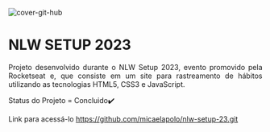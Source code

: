 ![cover-git-hub](https://user-images.githubusercontent.com/122171475/214456704-4818c180-fbb3-41b0-96a0-4f2703ec5489.png)
# NLW SETUP 2023
<p align="justify">Projeto desenvolvido durante o NLW Setup 2023, evento promovido pela Rocketseat e, que consiste em um site para rastreamento de hábitos utilizando as tecnologias HTML5, CSS3 e JavaScript.</p>
<p>Status do Projeto = Concluido✔️</p>
<p>Link para acessá-lo <a href="https://github.com/micaelapolo/nlw-setup-23.git">https://github.com/micaelapolo/nlw-setup-23.git</p>

